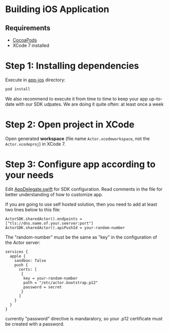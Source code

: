 # Building iOS Application

## Requirements
* [CocoaPods](https://cocoapods.org/)
* XCode 7 installed

# Step 1: Installing dependencies

Execute in [app-ios](../../app-ios) directory:
```bash
pod install
```

We also recommend to execute it from time to time to keep your app up-to-date with our SDK udpates. 
We are doing it quite often: at least once a week

# Step 2: Open project in XCode

Open generated **workspace** (file name ```Actor.xcodeworkspace```, not the ```Actor.xcodeproj```) in XCode 7. 

# Step 3: Configure app according to your needs 
Edit [AppDelegate.swift](../../app-ios/Actor/AppDelegate.swift) for SDK configuration. Read comments in the file for better understanding of how to customize app.

If you are going to use self hosted solution, then you need to add at least two lines below to this file:

```
ActorSDK.sharedActor().endpoints = ["tls://dns.name.of.your.seerver:port"]
ActorSDK.sharedActor().apiPushId = your-random-number
```

The "random-number" must be the same as "key" in the configuration of the Actor server:

```
services {
  apple {
    sandbox: false
    push {
      certs: [
       {
        key = your-random-number
        path = "/etc/actor.bootstrap.p12"
        password = secret
       }
      ]
    }
  }
}
```

currently "password" directive is mandaratory, so your .p12 certificate must be created with a password.
